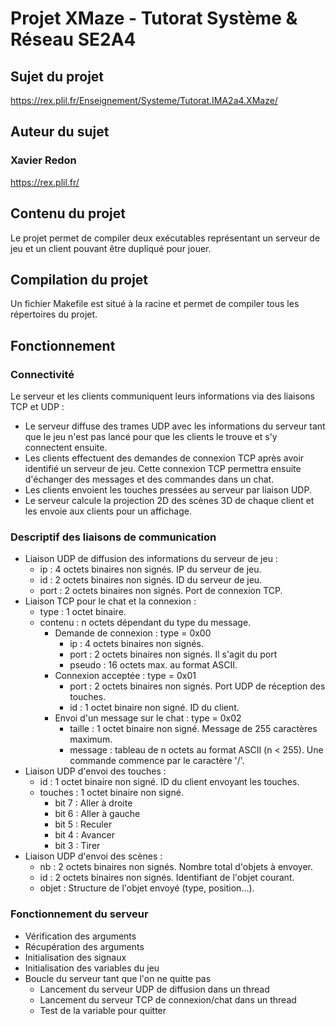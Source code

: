 # Projet XMaze - Tutorat Système & Réseau SE2A4

## Sujet du projet

https://rex.plil.fr/Enseignement/Systeme/Tutorat.IMA2a4.XMaze/

## Auteur du sujet

### Xavier Redon

https://rex.plil.fr/

## Contenu du projet

Le projet permet de compiler deux exécutables représentant un serveur de jeu et un client pouvant être dupliqué pour jouer.

## Compilation du projet

Un fichier Makefile est situé à la racine et permet de compiler tous les répertoires du projet.

## Fonctionnement

### Connectivité

Le serveur et les clients communiquent leurs informations via des liaisons TCP et UDP :

* Le serveur diffuse des trames UDP avec les informations du serveur tant que le jeu n'est pas lancé pour que les clients le trouve et s'y connectent ensuite.
* Les clients effectuent des demandes de connexion TCP après avoir identifié un serveur de jeu. Cette connexion TCP permettra ensuite d'échanger des messages et des commandes dans un chat.
* Les clients envoient les touches pressées au serveur par liaison UDP.
* Le serveur calcule la projection 2D des scènes 3D de chaque client et les envoie aux clients pour un affichage.

### Descriptif des liaisons de communication

* Liaison UDP de diffusion des informations du serveur de jeu :
    - ip : 4 octets binaires non signés. IP du serveur de jeu.
    - id : 2 octets binaires non signés. ID du serveur de jeu.
    - port : 2 octets binaires non signés. Port de connexion TCP.
* Liaison TCP pour le chat et la connexion :
    - type : 1 octet binaire.
    - contenu : n octets dépendant du type du message.
        * Demande de connexion : type = 0x00
            - ip : 4 octets binaires non signés.
            - port : 2 octets binaires non signés. Il s'agit du port 
            - pseudo : 16 octets max. au format ASCII.
        * Connexion acceptée : type = 0x01
            - port : 2 octets binaires non signés. Port UDP de réception des touches.
            - id : 1 octet binaire non signé. ID du client.
        * Envoi d'un message sur le chat : type = 0x02
            - taille : 1 octet binaire non signé. Message de 255 caractères maximum.
            - message : tableau de n octets au format ASCII (n < 255). Une commande commence par le caractère '/'.
* Liaison UDP d'envoi des touches :
    - id : 1 octet binaire non signé. ID du client envoyant les touches.
    - touches : 1 octet binaire non signé.
        * bit 7 : Aller à droite
        * bit 6 : Aller à gauche
        * bit 5 : Reculer
        * bit 4 : Avancer
        * bit 3 : Tirer
* Liaison UDP d'envoi des scènes :
    - nb : 2 octets binaires non signés. Nombre total d'objets à envoyer.
    - id : 2 octets binaires non signés. Identifiant de l'objet courant.
    - objet : Structure de l'objet envoyé (type, position...).

### Fonctionnement du serveur

- Vérification des arguments
- Récupération des arguments
- Initialisation des signaux
- Initialisation des variables du jeu
- Boucle du serveur tant que l'on ne quitte pas
    - Lancement du serveur UDP de diffusion dans un thread
    - Lancement du serveur TCP de connexion/chat dans un thread
    - Test de la variable pour quitter
